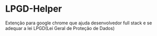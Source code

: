 # LPGD-Helper

Extenção para google chrome que ajuda desenvolvedor full stack e se adequar a lei LPGD(Lei Geral de Proteção de Dados)
